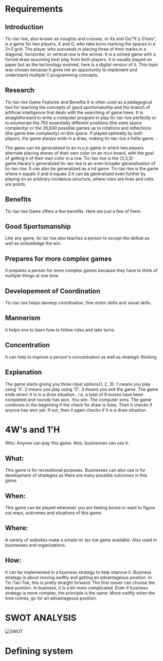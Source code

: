 
# Requirements

## Introduction

Tic-tac-toe, also known as noughts and crosses, or Xs and Os/“X’y O’sies”, is a game for two players, X and O, who take turns marking the spaces in a 3×3 grid. The player who succeeds in placing three of their marks in a diagonal, horizontal, or vertical row is the winner. It is a solved game with a forced draw assuming best play from both players. It is usually played on paper but as the technology evolved, here is a digital version of it. This topic was chosen because it gives me an opportunity to implement and understand multiple C programming concepts.

## Research
Tic-tac-toe Game Features and Benefits It is often used as a pedagogical tool for teaching the concepts of good sportsmanship and the branch of artificial intelligence that deals with the searching of game trees. It is straightforward to write a computer program to play tic-tac-toe perfectly or to enumerate the 765 essentially different positions (the state space complexity) or the 26,830 possible games up to rotations and reflections (the game tree complexity) on this space. If played optimally by both players, the game always ends in a draw, making tic-tac-toe a futile game.

The game can be generalized to an m,n,k-game in which two players alternate placing stones of their own color on an m×n board, with the goal of getting k of their own color in a row. Tic-tac-toe is the (3,3,3)-game.Harary's generalized tic-tac-toe is an even broader generalization of tic-tac-toe. It can also be generalized as a nd game. Tic-tac-toe is the game where n equals 3 and d equals 2.It can be generalised even further by playing on an arbitrary incidence structure, where rows are lines and cells are points.

## Benefits
Tic-tac-toe Game offers a few benefits. Here are just a few of them:

## Good Sportsmanship
Like any game, tic tac toe also teaches a person to accept the defeat as well as ackowledge the win.

## Prepares for more complex games
It prepares a person for more complex games because they have to think of multiple things at one time.

## Developement of Coordination
Tic-tac-toe helps develop coordination, fine motor skills and visual skills.

## Mannerism
It helps one to learn how to follow rules and take turns.

## Concentration
It can help to improve a person's concentration as well as strategic thinking

## Explanation
The game starts giving you three input options(1, 2, 3): 1 means you play using 'X'. 2 means you play using 'O'. 3 means you exit the game. The game ends when: It is in a draw situation , i.e, a total of 9 moves have been completed and novody has won. You win. The computer wins. The game continues in the beginning if the check for draw is false. Then it checks if anyone has won yet. If not, then it again checks if it is a draw situation.

# 4W's and 1'H
Who:
Anyone can play this game. Also, businesses can use it.

## What:
This game is for recreational purposes. Businesses can also use is for development of strategies as there are many possible outcomes in this game.

## When:
This game can be played whenever you are feeling bored or want to figure out ways, outcomes and situations of this game.

## Where:
A variety of websites make a simple tic tac toe game available. Also used in businesses and organizations.

## How:
It can be implemented in a business strategy to help improve it. Business strategy is about moving swiftly and getting an advantageous position. In Tic-Tac-Toe, this is pretty straight forward: The first mover can choose the best position. In business, it is a bit more complicated. Even if business strategy is more complex, the principle is the same: Move swiftly when the time comes, go for an advantageous position.

# SWOT ANALYSIS
   ![SWOT](https://user-images.githubusercontent.com/94217787/143030949-65aef336-4aa3-4808-9372-97ec433d89ba.png)



# Defining system
    




